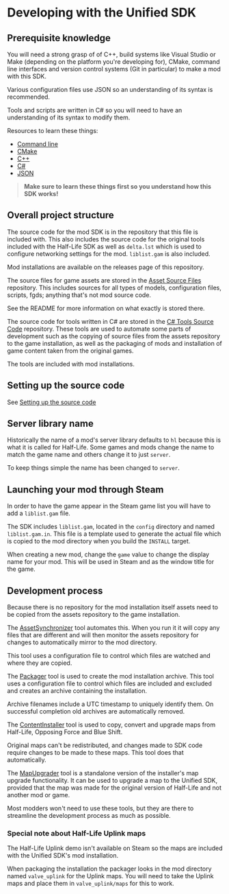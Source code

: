 # Developing with the Unified SDK

## Prerequisite knowledge

You will need a strong grasp of of C++, build systems like Visual Studio or Make (depending on the platform you're developing for), CMake, command line interfaces and version control systems (Git in particular) to make a mod with this SDK.

Various configuration files use JSON so an understanding of its syntax is recommended.

Tools and scripts are written in C# so you will need to have an understanding of its syntax to modify them.

Resources to learn these things:
* [Command line](https://learn.microsoft.com/en-us/windows-server/administration/windows-commands/windows-commands)
* [CMake](https://cliutils.gitlab.io/modern-cmake/)
* [C++](https://www.learncpp.com/)
* [C#](https://learn.microsoft.com/en-us/dotnet/csharp/)
* [JSON](https://www.w3schools.com/js/js_json_syntax.asp)

> **Make sure to learn these things first so you understand how this SDK works!**

## Overall project structure

The source code for the mod SDK is in the repository that this file is included with. This also includes the source code for the original tools included with the Half-Life SDK as well as `delta.lst` which is used to configure networking settings for the mod. `liblist.gam` is also included.

Mod installations are available on the releases page of this repository.

The source files for game assets are stored in the [Asset Source Files](docs/README.md#developer-resources) repository. This includes sources for all types of models, configuration files, scripts, fgds; anything that's not mod source code.

See the README for more information on what exactly is stored there.

The source code for tools written in C# are stored in the [C# Tools Source Code](docs/README.md#developer-resources) repository. These tools are used to automate some parts of development such as the copying of source files from the assets repository to the game installation, as well as the packaging of mods and installation of game content taken from the original games.

The tools are included with mod installations.

## Setting up the source code

See [Setting up the source code](BUILDING.md)

## Server library name

Historically the name of a mod's server library defaults to `hl` because this is what it is called for Half-Life. Some games and mods change the name to match the game name and others change it to just `server`.

To keep things simple the name has been changed to `server`.

## Launching your mod through Steam

In order to have the game appear in the Steam game list you will have to add a `liblist.gam` file.

The SDK includes `liblist.gam`, located in the `config` directory and named `liblist.gam.in`. This file is a template used to generate the actual file which is copied to the mod directory when you build the `INSTALL` target.

When creating a new mod, change the `game` value to change the display name for your mod. This will be used in Steam and as the window title for the game.

## Development process

Because there is no repository for the mod installation itself assets need to be copied from the assets repository to the game installation.

The [AssetSynchronizer](docs/tools/asset-synchronizer.md) tool automates this. When you run it it will copy any files that are different and will then monitor the assets repository for changes to automatically mirror to the mod directory.

This tool uses a configuration file to control which files are watched and where they are copied.

The [Packager](docs/tools/packager.md) tool is used to create the mod installation archive. This tool uses a configuration file to control which files are included and excluded and creates an archive containing the installation.

Archive filenames include a UTC timestamp to uniquely identify them. On successful completion old archives are automatically removed.

The [ContentInstaller](docs/tools/content-installer.md) tool is used to copy, convert and upgrade maps from Half-Life, Opposing Force and Blue Shift.

Original maps can't be redistributed, and changes made to SDK code require changes to be made to these maps. This tool does that automatically.

The [MapUpgrader](docs/tools/map-upgrader.md) tool is a standalone version of the installer's map upgrade functionality. It can be used to upgrade a map to the Unified SDK, provided that the map was made for the original version of Half-Life and not another mod or game.

Most modders won't need to use these tools, but they are there to streamline the development process as much as possible.

### Special note about Half-Life Uplink maps

The Half-Life Uplink demo isn't available on Steam so the maps are included with the Unified SDK's mod installation.

When packaging the installation the packager looks in the mod directory named `valve_uplink` for the Uplink maps. You will need to take the Uplink maps and place them in `valve_uplink/maps` for this to work.
